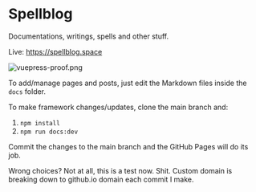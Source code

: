 # Spellblog

Documentations, writings, spells and other stuff.

Live: https://spellblog.space

![vuepress-proof.png](https://i.imgur.com/xXpidn5.png)

To add/manage pages and posts, just edit the Markdown files inside the `docs` folder.

To make framework changes/updates, clone the main branch and:
1. `npm install`
1. `npm run docs:dev`

Commit the changes to the main branch and the GitHub Pages will do its job.

Wrong choices? Not at all, this is a test now. Shit. Custom domain is breaking down to github.io domain each commit I make.
